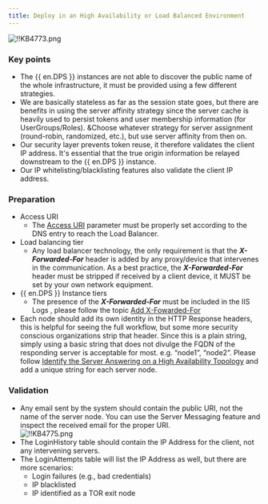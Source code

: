 ```yaml
---
title: Deploy in an High Availability or Load Balanced Environment
---
```

![!!KB4773.png](/img/en/kb/KB4773.png)

### Key points
* The {{ en.DPS }} instances are not able to discover the public name of the whole infrastructure, it must be provided using a few different strategies.  
* We are basically stateless as far as the session state goes, but there are benefits in using the server affinity strategy since the server cache is heavily used to persist tokens and user membership information (for UserGroups/Roles). &Choose whatever strategy for server assignment (round-robin, randomized, etc.), but use server affinity from then on.
* Our security layer prevents token reuse, it therefore validates the client IP address. It's essential that the true origin information be relayed downstream to the {{ en.DPS }} instance.
* Our IP whitelisting/blacklisting features also validate the client IP address.

### Preparation
* Access URI
    * The [Access URI](/kb/devolutions-server/knowledge-base/access-uri/) parameter must be properly set according to the DNS entry to reach the Load Balancer.
* Load balancing tier
    * Any load balancer technology, the only requirement is that the ***X-Forwarded-For*** header is added by any proxy/device that intervenes in the communication. As a best practice, the ***X-Forwarded-For*** header must be stripped if received by a client device, it MUST be set by your own network equipment.
* {{ en.DPS }} Instance tiers
    * The presence of the ***X-Forwarded-For*** must be included in the IIS Logs , please follow the topic [Add X-Fowarded-For](/kb/devolutions-server/knowledge-base/add-x-forwarded-for-column-iis/)
* Each node should add its own identity in the HTTP Response headers, this is helpful for seeing the full workflow, but some more security conscious organizations strip that header. Since this is a plain string, simply using a basic string that does not divulge the FQDN of the responding server is acceptable for most. e.g. “node1”, “node2”. Please follow [Identify the Server Answering on a High Availability Topology](/kb/devolutions-server/knowledge-base/identify-server-answering/) and add a unique string for each server node.
### Validation
* Any email sent by the system should contain the public URI, not the name of the server node. You can use the Server Messaging feature and inspect the received email for the proper URI.  
![!!KB4775.png](/img/en/kb/KB4775.png)
* The LoginHistory table should contain the IP Address for the client, not any intervening servers.
* The LoginAttempts table will list the IP Address as well, but there are more scenarios:
    * Login failures (e.g., bad credentials)
    * IP blacklisted
    * IP identified as a TOR exit node

